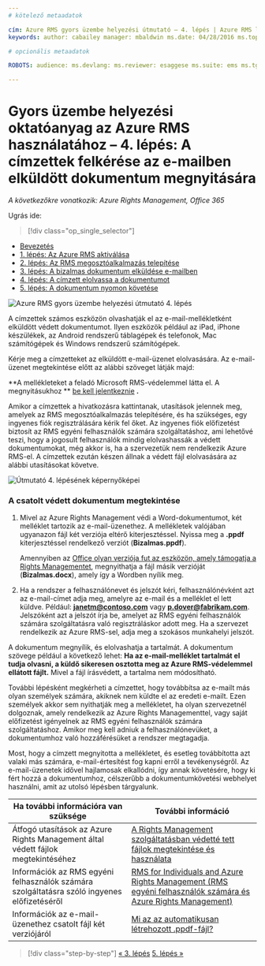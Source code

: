 ```yaml
---
# kötelező metaadatok

cím: Azure RMS gyors üzembe helyezési útmutató – 4. lépés | Azure RMS leírás: A negyedik lépése annak az oktatóanyagnak, amellyel gyorsan kipróbálhatja a szervezeténél a Microsoft Azure Rights Managementet csupán öt, 15 percnél gyorsabban végrehajtható lépéssel.
keywords: author: cabailey manager: mbaldwin ms.date: 04/28/2016 ms.topic: get-started-article ms.prod: azure ms.service: rights-management ms.technology: techgroup-identity ms.assetid: f8340056-87a1-4daa-8b63-3d95fc381b9c

# opcionális metaadatok

ROBOTS: audience: ms.devlang: ms.reviewer: esaggese ms.suite: ems ms.tgt_pltfrm: ms.technology: ms.custom:

---
```



# Gyors üzembe helyezési oktatóanyag az Azure RMS használatához – 4. lépés: A címzettek felkérése az e-mailben elküldött dokumentum megnyitására

*A következőkre vonatkozik: Azure Rights Management, Office 365*


Ugrás ide: 
> [!div class="op_single_selector"]
- [Bevezetés](quick-start-tutorial.md)
- [1. lépés: Az Azure RMS aktiválása](tutorial-step1.md)
- [2. lépés: Az RMS megosztóalkalmazás telepítése](tutorial-step2.md)
- [3. lépés: A bizalmas dokumentum elküldése e-mailben](tutorial-step3.md)
- [4. lépés: A címzett elolvassa a dokumentumot](tutorial-step4.md)
- [5. lépés: A dokumentum nyomon követése](tutorial-step5.md)


![Azure RMS gyors üzembe helyezési útmutató 4. lépés](../media/AzRMS_QuickStartSteps4.PNG)

A címzettek számos eszközön olvashatják el az e-mail-mellékletként elküldött védett dokumentumot. Ilyen eszközök például az iPad, iPhone készülékek, az Android rendszerű táblagépek és telefonok, Mac számítógépek és Windows rendszerű számítógépek.

Kérje meg a címzetteket az elküldött e-mail-üzenet elolvasására. Az e-mail-üzenet megtekintése előtt az alábbi szöveget látják majd:

**A mellékleteket a feladó Microsoft RMS-védelemmel látta el. A megnyitásukhoz ** [be kell jelentkeznie](http://aka.ms/rms)
      **.**

Amikor a címzettek a hivatkozásra kattintanak, utasítások jelennek meg, amelyek az RMS megosztóalkalmazás telepítésére, és ha szükséges, egy ingyenes fiók regisztrálására kérik fel őket. Az ingyenes fiók előfizetést biztosít az RMS egyéni felhasználók számára szolgáltatáshoz, ami lehetővé teszi, hogy a jogosult felhasználók mindig elolvashassák a védett dokumentumokat, még akkor is, ha a szervezetük nem rendelkezik Azure RMS-el. A címzettek ezután készen állnak a védett fájl elolvasására az alábbi utasításokat követve.

![Útmutató 4. lépésének képernyőképei](../media/AzRMS_Tutorial_4_Screenshots.png)

### A csatolt védett dokumentum megtekintése

1.  Mivel az Azure Rights Management védi a Word-dokumentumot, két melléklet tartozik az e-mail-üzenethez. A mellékletek valójában ugyanazon fájl két verziója eltérő kiterjesztéssel. Nyissa meg a **.ppdf** kiterjesztéssel rendelkező verziót (**Bizalmas.ppdf**).

    Amennyiben az [Office olyan verziója fut az eszközön, amely támogatja a Rights Managementet](https://technet.microsoft.com/library/dn655136.aspx), megnyithatja a fájl másik verzióját (**Bizalmas.docx**), amely így a Wordben nyílik meg.

2.  Ha a rendszer a felhasználónevet és jelszót kéri, felhasználónévként azt az e-mail-címet adja meg, amelyre az e-mail és a melléklet el lett küldve. Például: **janetm@contoso.com** vagy **p.dover@fabrikam.com**. Jelszóként azt a jelszót írja be, amelyet az RMS egyéni felhasználók számára szolgáltatásra való regisztráláskor adott meg. Ha a szervezet rendelkezik az Azure RMS-sel, adja meg a szokásos munkahelyi jelszót.

A dokumentum megnyílik, és elolvashatja a tartalmát. A dokumentum szövege például a következő lehet: **Ha az e-mail-melléklet tartalmát el tudja olvasni, a küldő sikeresen osztotta meg az Azure RMS-védelemmel ellátott fájlt.** Mivel a fájl írásvédett, a tartalma nem módosítható.

További lépésként megkérheti a címzettet, hogy továbbítsa az e-mailt más olyan személyek számára, akiknek nem küldte el az eredeti e-mailt. Ezen személyek akkor sem nyithatják meg a mellékletet, ha olyan szervezetnél dolgoznak, amely rendelkezik az Azure Rights Managementtel, vagy saját előfizetést igényelnek az RMS egyéni felhasználók számára szolgáltatáshoz. Amikor meg kell adniuk a felhasználónevüket, a dokumentumhoz való hozzáférésüket a rendszer megtagadja.

Most, hogy a címzett megnyitotta a mellékletet, és esetleg továbbította azt valaki más számára, e-mail-értesítést fog kapni erről a tevékenységről. Az e-mail-üzenetek idővel hajlamosak elkallódni, így annak követésére, hogy ki fért hozzá a dokumentumhoz, célszerűbb a dokumentumkövetési webhelyet használni, amit az utolsó lépésben tárgyalunk.

|Ha további információra van szüksége|További információ|
|--------------------------------|--------------------------|
|Átfogó utasítások az Azure Rights Management által védett fájlok megtekintéséhez|[A Rights Management szolgáltatásban védetté tett fájlok megtekintése és használata](../rms-client/sharing-app-view-use-files.md)|
|Információk az RMS egyéni felhasználók számára szolgáltatásra szóló ingyenes előfizetéséről|[RMS for Individuals and Azure Rights Management (RMS egyéni felhasználók számára és Azure Rights Management)](../understand-explore/rms-for-individuals.md)|
|Információk az e-mail-üzenethez csatolt fájl két verziójáról|[Mi az az automatikusan létrehozott .ppdf-fájl?](../rms-client/sharing-app-dialog-box.md#what-s-the-ppdf-file-that-s-automatically-created-)|


>[!div class="step-by-step"] [« 3. lépés](tutorial-step3.md)
[5. lépés »](tutorial-step5.md)

<!--HONumber=May16_HO2-->


